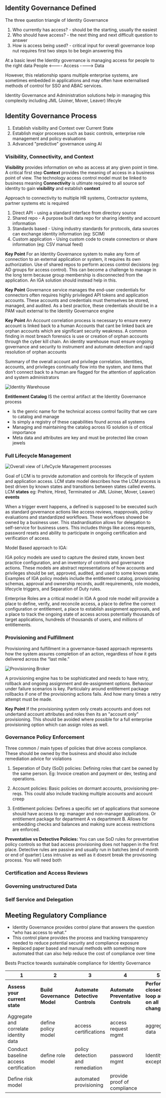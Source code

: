 
## Identity Governance Defined

The three question triangle of Identity Governance

1. Who currently has access? - should be the starting, usually the easiest
2. Who should have access? - the next thing and next difficult question to answer
3. How is access being used? - critical input for overall governance loop nut requires first two steps to be begin answering this

At a basic level the Identity governance is managing access for people to the right data
People <---- Access ----> Data

However, this relationship spans multiple enterprise systems, are sometimes embedded in applications and may often have externalised methods of control for SSO and ABAC services.

Identity Governance and Administration solutions help in managing this complexity including JML (Joiner, Mover, Leaver) lifecyle

## Identity Governance Process
1) Establish visibility and Context over Current State
2) Establish major processes such as basic controls, enterprise role management and policy evaluations
3) Advanced "predictive" governance using AI


### Visibility, Connectivity, and Context
**Visibility** provides information on who as access at any given point in time. A critical first step
**Context** provides the meaning of access in a business point of view. The technology access control model must be linked to business meaning
**Connectivity** is ultimate required to all source sof identity to gain **visibility** and establish **context**

Approach to connectivity to multiple HR systems, Contractor systems, partner systems etc is required
1) Direct API - using a standard interface from directory source
2) Shared repo - A purpose built data repo for sharing identity and account information
3) Standards based - Using industry standards for protocols, data sources can exchange identity information (eg: SCIM)
4) Custom application - Using custom code to create connectors or share information (eg: CSV manual feed)

**Key Point** For an Identity Governance system to make any form of connection to an external application or system, it requires its own authorization. Use of shared repos to perform access control decisions (eg: AD groups for access control). This can become a challenge to manage in the long term because group membership is disconnected from the application. An IGA solution should instead help in this.

**Key Point** Governance service manages the end-user credentials for connectors often requires highly privileged API tokens and application accounts. These accounts and credentials must themselves be stored, managed, and audited. As a best practice, these credentials should be in a PAM vault external to the Identity Governance engine

**Key Point** An Account correlation process is necessary to ensure every account is linked back to a human
Accounts that cant be linked back are orphan accounts which are significant security weakness. A common finding in most breach forensics is use or creation of orphan accounts through the cyber kill chain.
An identity warehouse must ensure ongoing governance and security to instrument and automate detection and rapid resolution of orphan accounts

Summary of the overall account and privilege correlation. Identities, accounts, and privileges continually flow into the system, and items that don’t connect back to a human are flagged for the attention of application and system administrators

![Identity Warehouse](https://i.imgur.com/6n4WLGl.png)

**Entitlement Catalog** IS the central artifact at the Identity Governance process
* Is the genric name for the technical access control facility that we care to catalog and manage
* Is simply a registry of these capabilities found across all systems
* Managing and maintaining the catalog across IG solution is of critical importance
* Meta data and attributes are key and must be protected like crown jewels 

### Full Lifecycle Management

![Overall view of LifeCycle Management processes](https://i.imgur.com/jmNg1WT.png)

Goal of LCM is to provide automation and controls for lifecycle of system and application access. LCM state model describes how the LCM process is best driven by known states and transitions between states called events. LCM **states** eg: Prehire, Hired, Terminated or JML (Joiner, Mover, Leaver) **events**

When a trigger event happens, a defined is supposed to be executed such as standard governance actions like access reviews, reapprovals, policy evaluations and standardized workflows. These workflows showed be owned by a business user. This stadnardisation allows for delegation to self-service for business users. This includes things like access requests, password resets and ability to participate in ongoing certification and verification of access.

Model Based approach to IGA: 

IGA policy models are used to capture the desired state, known best practice configuration, and an inventory of controls and governance actions. 
These models are abstract representations of how accounts and privileges should be set, approved, audited, and used to some known state. 
Examples of IGA policy models include the entitlement catalog, provisioning schemas, approval and ownership records, audit requirements, role models, lifecycle triggers, and Separation of Duty rules.

Enterprise Roles are a critical model in IGA
A good role model will provide a place to define, verify, and reconcile access, a place to define the correct configuration or entitlement, a place to establish assignment approvals, and a place to track the ongoing state of access across potentially thousands of target applications, hundreds of thousands of users, and millions of entitlements.



### Provisioning and Fulfillment
Provisioning and fulfillment in a governance-based approach represents how the system assures completion of an action, regardless of how it gets delivered across the “last mile.”

![Provisioning Broker](https://i.imgur.com/ZEQePmT.png)

A provisioning engine has to be sophisticated and needs to have retry, rollback and ongoing assignment and de-assignment options. Behaviour under failure scenarios is key. Particulalry around entitlement package rollbacks if one of the provisioning actions fails. And how many times a retry attempt must be made.

**Key Point** If the provisioning system only creats accounts and does not undertand account attributes and roles then its an "account only" provisioning. This should be avoided where possible for a full enterprise provisioning option which can assign roles as well.

### Governance Policy Enforcement
Three common / main types of policies that drive access compliance. These should be owned by the business and should also include remediation advice for violations

1. Seperation of Duty (SoD) policies: Defining roles that cant be owned by the same person. Eg: Invoice creation and payment or dev, testing and operations.

2. Account policies: Basic policies on dormant accounts, provisioning pre-reqs. This could also include tracking multiple accounts and account creep

3. Entitlement policies: Defines a specific set of applications that someone should have access to eg: manager and non-manager applications. Or entitlement package for department A vs department B. Allows for embedding checks and balances and making sure access restrictions are enforced.

**Preventative vs Detective Policies:** You can use SoD rules for preventative policy controls so that bad access provisioning does not happen in the first place. Detective rules are passive and usually run in batches (end of month or end of quarter) Less intrusive as well as it doesnt break the provisoning process. You will need both


### Certification and Access Reviews


### Governing unstructured Data


### Self Service and Delegation


## Meeting Regulatory Compliance

 - Identity Governance provides control plane that answers the question “who has access to what.” 
 - This control plane provides the process and tracking transparency needed to reduce potential security and compliance exposure
 - Replaced paper based and manual methods with something more automated that can also help reduce the cost of compliance over time

Bests Practice towards sustainable compliance for Identity Governance

1|2|3|4|5
---|---|---|---|---
**Assess your current state**|**Build Governance Model**|**Automate Detective Controls**|**Automate Preventative Controls**|**Perform closed-loop audit on all changes**
Aggregate and correlate identity data|define policy model|access certifications|access request mgmt|aggregate data
Conduct baseline access certification|define role model|policy detection and remediation|password mgmt|Identity exceptions
 |Define risk model| |automated provisioning|provide proof of compliance
